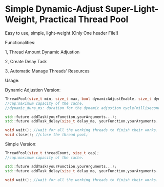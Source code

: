 # Simple Dynamic-Adjust Super-Light-Weight, Practical Thread Pool
Easy to use, simple, light-weight (Only One header File!)


Functionalities:

1, Thread Amount Dynamic Adjustion

2, Create Delay Task

3, Automatic Manage Threads' Resources


Usage:

Dynamic Adjustion Version:
```cpp
ThreadPool(size_t min, size_t max, bool dynamicAdjustEnable, size_t dynamic_dura_ms, size_t cap);
//cap:maximum capacity of the cache.
//dynamic_dura_ms: duration for the dynamic adjustion cycle(milliseconds).

std::future addTask(yourFunction,yourArguments...);
std::future addTask_delay(size_t delay_ms, yourFunction,yourArguments...);//milliseconds for the delay.

void wait(); //wait for all the working threads to finish their works.
void close(); //close the thread pool;
```

Simple Version:
```cpp
ThreadPool(size_t threadCount, size_t cap);
//cap:maximum capacity of the cache.

std::future addTask(yourFunction,yourArguments...);
std::future addTask_delay(size_t delay_ms, yourFunction,yourArguments...);//milliseconds for the delay.

void wait(); //wait for all the working threads to finish their works.
```
